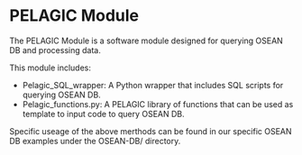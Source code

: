 # PELAGIC Module 

The PELAGIC Module is a software module designed for querying OSEAN DB and processing data.

This module includes: 
- Pelagic_SQL_wrapper: A Python wrapper that includes SQL scripts for querying OSEAN DB.  
- Pelagic_functions.py: A PELAGIC library of functions that can be used as template to input code to query OSEAN DB.

Specific useage of the above merthods can be found in our specific OSEAN DB examples under the OSEAN-DB/ directory.
